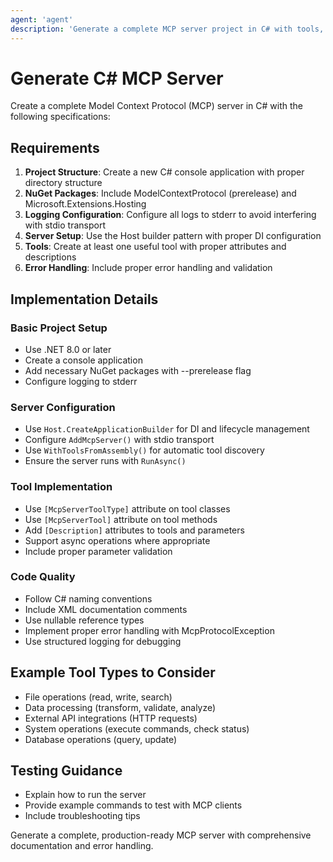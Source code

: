 ```yaml
---
agent: 'agent'
description: 'Generate a complete MCP server project in C# with tools, prompts, and proper configuration'
---
```


# Generate C# MCP Server

Create a complete Model Context Protocol (MCP) server in C# with the following specifications:

## Requirements

1. **Project Structure**: Create a new C# console application with proper directory structure
2. **NuGet Packages**: Include ModelContextProtocol (prerelease) and Microsoft.Extensions.Hosting
3. **Logging Configuration**: Configure all logs to stderr to avoid interfering with stdio transport
4. **Server Setup**: Use the Host builder pattern with proper DI configuration
5. **Tools**: Create at least one useful tool with proper attributes and descriptions
6. **Error Handling**: Include proper error handling and validation

## Implementation Details

### Basic Project Setup
- Use .NET 8.0 or later
- Create a console application
- Add necessary NuGet packages with --prerelease flag
- Configure logging to stderr

### Server Configuration
- Use `Host.CreateApplicationBuilder` for DI and lifecycle management
- Configure `AddMcpServer()` with stdio transport
- Use `WithToolsFromAssembly()` for automatic tool discovery
- Ensure the server runs with `RunAsync()`

### Tool Implementation
- Use `[McpServerToolType]` attribute on tool classes
- Use `[McpServerTool]` attribute on tool methods
- Add `[Description]` attributes to tools and parameters
- Support async operations where appropriate
- Include proper parameter validation

### Code Quality
- Follow C# naming conventions
- Include XML documentation comments
- Use nullable reference types
- Implement proper error handling with McpProtocolException
- Use structured logging for debugging

## Example Tool Types to Consider
- File operations (read, write, search)
- Data processing (transform, validate, analyze)
- External API integrations (HTTP requests)
- System operations (execute commands, check status)
- Database operations (query, update)

## Testing Guidance
- Explain how to run the server
- Provide example commands to test with MCP clients
- Include troubleshooting tips

Generate a complete, production-ready MCP server with comprehensive documentation and error handling.
